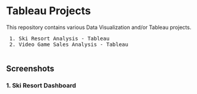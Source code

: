 # Tableau Projects
This repository contains various Data Visualization and/or Tableau projects. 

 <pre>
 1. Ski Resort Analysis - Tableau 
 2. Video Game Sales Analysis - Tableau 
 </pre>
 
 ## Screenshots
 
 ### 1. Ski Resort Dashboard
 
